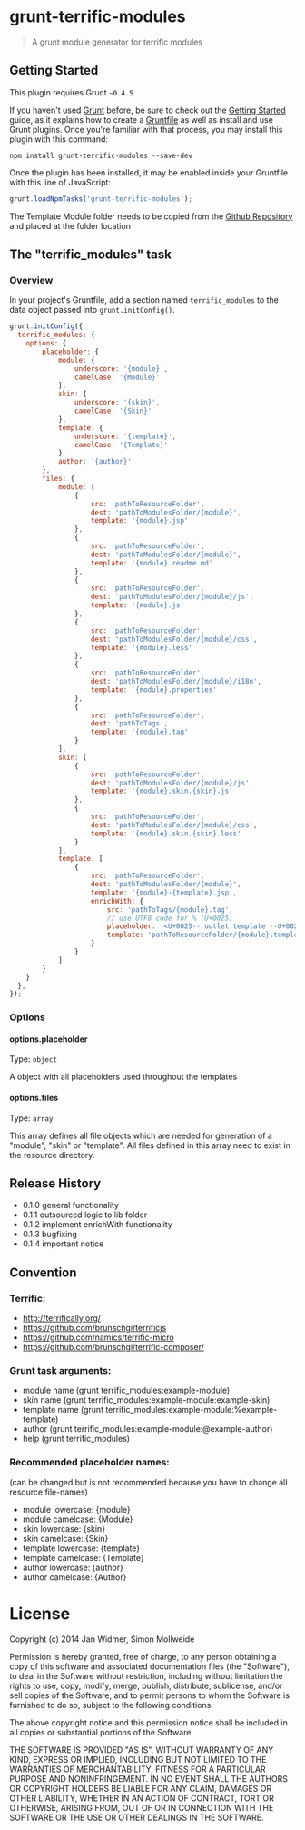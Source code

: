 # grunt-terrific-modules

> A grunt module generator for terrific modules

## Getting Started
This plugin requires Grunt `~0.4.5`

If you haven't used [Grunt](http://gruntjs.com/) before, be sure to check out the [Getting Started](http://gruntjs.com/getting-started) guide, as it explains how to create a [Gruntfile](http://gruntjs.com/sample-gruntfile) as well as install and use Grunt plugins. Once you're familiar with that process, you may install this plugin with this command:

```shell
npm install grunt-terrific-modules --save-dev
```

Once the plugin has been installed, it may be enabled inside your Gruntfile with this line of JavaScript:

```js
grunt.loadNpmTasks('grunt-terrific-modules');
```

The Template Module folder needs to be copied from the
[Github Repository](https://github.com/smollweide/grunt-terrific-modules/tree/master/resource) and placed at
the folder location <pathToResourceFolder>

## The "terrific_modules" task

### Overview
In your project's Gruntfile, add a section named `terrific_modules` to the data object passed into `grunt.initConfig()`.

```js
grunt.initConfig({
  terrific_modules: {
    options: {
    	placeholder: {
    		module: {
    			underscore: '{module}',
    			camelCase: '{Module}'
    		},
    		skin: {
    			underscore: '{skin}',
    			camelCase: '{Skin}'
    		},
    		template: {
    			underscore: '{template}',
    			camelCase: '{Template}'
    		},
    		author: '{author}'
    	},
    	files: {
    		module: [
    			{
    				src: 'pathToResourceFolder',
    				dest: 'pathToModulesFolder/{module}',
    				template: '{module}.jsp'
    			},
    			{
    				src: 'pathToResourceFolder',
    				dest: 'pathToModulesFolder/{module}',
    				template: '{module}.readme.md'
    			},
    			{
    				src: 'pathToResourceFolder',
    				dest: 'pathToModulesFolder/{module}/js',
    				template: '{module}.js'
    			},
    			{
    				src: 'pathToResourceFolder',
    				dest: 'pathToModulesFolder/{module}/css',
    				template: '{module}.less'
    			},
    			{
    				src: 'pathToResourceFolder',
    				dest: 'pathToModulesFolder/{module}/i18n',
    				template: '{module}.properties'
    			},
    			{
    				src: 'pathToResourceFolder',
    				dest: 'pathToTags',
    				template: '{module}.tag'
    			}
    		],
    		skin: [
    			{
    				src: 'pathToResourceFolder',
    				dest: 'pathToModulesFolder/{module}/js',
    				template: '{module}.skin.{skin}.js'
    			},
    			{
    				src: 'pathToResourceFolder',
    				dest: 'pathToModulesFolder/{module}/css',
    				template: '{module}.skin.{skin}.less'
    			}
    		],
    		template: [
    			{
    				src: 'pathToResourceFolder',
    				dest: 'pathToModulesFolder/{module}',
    				template: '{module}-{template}.jsp',
    				enrichWith: {
    					src: 'pathToTags/{module}.tag',
    					// use UTF8 code for % (U+0025)
    					placeholder: '<U+0025-- outlet.template --U+0025>',
    					template: 'pathToResourceFolder/{module}.template.tag'
    				}
    			}
    		]
    	}
    }
  },
});
```

### Options

#### options.placeholder
Type: `object`

A object with all placeholders used throughout the templates

#### options.files
Type: `array`

This array defines all file objects which are needed for generation of a "module", "skin" or "template".
All files defined in this array need to exist in the resource directory.

## Release History
- 0.1.0 general functionality
- 0.1.1 outsourced logic to lib folder
- 0.1.2 implement enrichWith functionality
- 0.1.3 bugfixing
- 0.1.4 important notice

## Convention

### Terrific:
- http://terrifically.org/
- https://github.com/brunschgi/terrificjs
- https://github.com/namics/terrific-micro
- https://github.com/brunschgi/terrific-composer/

### Grunt task arguments:
- module name
	(grunt terrific_modules:example-module)
- skin name
	(grunt terrific_modules:example-module:example-skin)
- template name
	(grunt terrific_modules:example-module:%example-template)
- author
	(grunt terrific_modules:example-module:@example-author)
- help
	(grunt terrific_modules)

### Recommended placeholder names:
(can be changed but is not recommended because you have to change all resource file-names)

- module lowercase: {module}
- module camelcase: {Module}
- skin lowercase: {skin}
- skin camelcase: {Skin}
- template lowercase: {template}
- template camelcase: {Template}
- author lowercase: {author}
- author camelcase: {Author}

License
=======

Copyright (c) 2014 Jan Widmer, Simon Mollweide

Permission is hereby granted, free of charge, to any person obtaining
a copy of this software and associated documentation files (the
"Software"), to deal in the Software without restriction, including
without limitation the rights to use, copy, modify, merge, publish,
distribute, sublicense, and/or sell copies of the Software, and to
permit persons to whom the Software is furnished to do so, subject to
the following conditions:

The above copyright notice and this permission notice shall be
included in all copies or substantial portions of the Software.

THE SOFTWARE IS PROVIDED "AS IS", WITHOUT WARRANTY OF ANY KIND,
EXPRESS OR IMPLIED, INCLUDING BUT NOT LIMITED TO THE WARRANTIES OF
MERCHANTABILITY, FITNESS FOR A PARTICULAR PURPOSE AND
NONINFRINGEMENT. IN NO EVENT SHALL THE AUTHORS OR COPYRIGHT HOLDERS BE
LIABLE FOR ANY CLAIM, DAMAGES OR OTHER LIABILITY, WHETHER IN AN ACTION
OF CONTRACT, TORT OR OTHERWISE, ARISING FROM, OUT OF OR IN CONNECTION
WITH THE SOFTWARE OR THE USE OR OTHER DEALINGS IN THE SOFTWARE.















